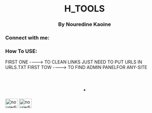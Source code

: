  <h1 align="center">H_TOOLS</h1>
<h3 align="center">By Nouredine Kaoine</h3>

<h3 align="left">Connect with me:</h3>

<h3 align="left">How To USE: </h3>
<p align="left">
  FIRST ONE ----> TO CLEAN LINKS JUST NEED TO PUT URLS IN URLS.TXT
  FIRST TOW ----> TO FIND ADMIN PANELFOR ANY-SITE
</p>
<h1 align="center">.</h1>
<p align="left">
<a href="https://instagram.com/nouredinekn" target="blank"><img align="center" src="https://raw.githubusercontent.com/rahuldkjain/github-profile-readme-generator/master/src/images/icons/Social/instagram.svg" alt="nouredinekn" height="30" width="40" /></a>
 <a href="https://t.me/n2k4n" target="blank"><img align="center" src="https://upload.wikimedia.org/wikipedia/commons/8/83/Telegram_2019_Logo.svg" alt="nouredinekn" height="30" width="40" /></a>
</p>
     
     
     
     


